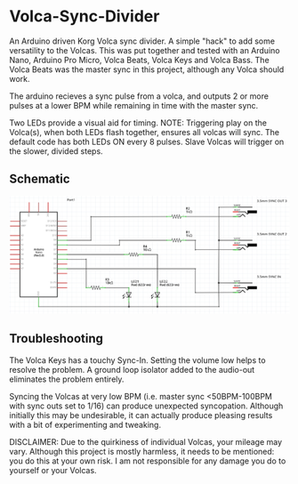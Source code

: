 # Volca-Sync-Divider

An Arduino driven Korg Volca sync divider. A simple "hack" to add some versatility to the Volcas. This was put together and tested with an Arduino Nano, Arduino Pro Micro, Volca Beats, Volca Keys and Volca Bass. The Volca Beats was the master sync in this project, although any Volca should work. 

The arduino recieves a sync pulse from a volca, and outputs 2 or more pulses at a lower BPM while remaining in time with the master sync. 


Two LEDs provide a visual aid for timing. 
NOTE: Triggering play on the Volca(s), when both LEDs flash together, ensures all volcas will sync. The default code has both LEDs ON every 8 pulses.
Slave Volcas will trigger on the slower, divided steps. 


## Schematic

![alt text](https://github.com/EmergentProperly/Volca-Sync-Divider/blob/main/Volca-Sync-Divider-Schematic.png)


## Troubleshooting

The Volca Keys has a touchy Sync-In. Setting the volume low helps to resolve the problem. A ground loop isolator added to the audio-out eliminates the problem entirely. 

Syncing the Volcas at very low BPM (i.e. master sync <50BPM-100BPM with sync outs set to 1/16) can produce unexpected syncopation. Although initially this may be undesirable, it can actually produce pleasing results with a bit of experimenting and tweaking.

DISCLAIMER: Due to the quirkiness of individual Volcas, your mileage may vary. Although this project is mostly harmless, it needs to be mentioned: you do this at your own risk. I am not responsible for any damage you do to yourself or your Volcas.
